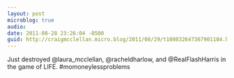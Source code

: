 ```yaml
---
layout: post
microblog: true
audio: 
date: 2011-08-28 23:26:04 -0500
guid: http://craigmcclellan.micro.blog/2011/08/29/t108032647367901184.html
---
```

Just destroyed @laura_mcclellan, @racheldharlow, and @RealFlashHarris in the game of LIFE. #momoneylessproblems
